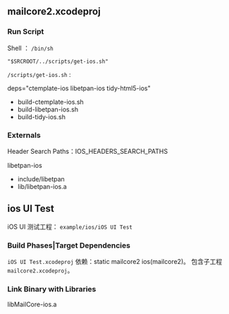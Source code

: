 
## mailcore2.xcodeproj
### Run Script
Shell ： `/bin/sh`

```
"$SRCROOT/../scripts/get-ios.sh"
```

`/scripts/get-ios.sh` :

deps="ctemplate-ios libetpan-ios tidy-html5-ios"

- build-ctemplate-ios.sh
- build-libetpan-ios.sh
- build-tidy-ios.sh

### Externals
Header Search Paths：IOS_HEADERS_SEARCH_PATHS

libetpan-ios

- include/libetpan
- lib/libetpan-ios.a

## ios UI Test
iOS UI 测试工程： `example/ios/iOS UI Test`

### Build Phases|Target Dependencies
`iOS UI Test.xcodeproj` 依赖：static mailcore2 ios(mailcore2)。
包含子工程 `mailcore2.xcodeproj`。

### Link Binary with Libraries
libMailCore-ios.a
